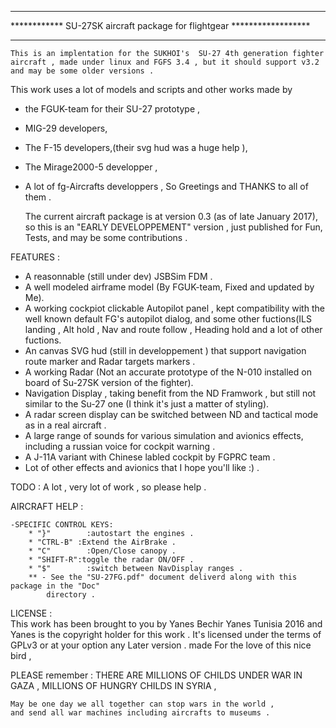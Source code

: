 ************************************************************************
************ SU-27SK aircraft package  for flightgear ******************
************************************************************************

	This is an implentation for the SUKHOI's  SU-27 4th generation fighter 
    aircraft , made under linux and FGFS 3.4 , but it should support v3.2 
    and may be some older versions .


 This work uses a lot of models and scripts  and other works made by 
 * the FGUK-team for their SU-27 prototype ,
 * MIG-29 developers, 
 * The F-15 developers,(their svg hud was a huge help ),
 * The Mirage2000-5 developper ,
 * A lot of fg-Aircrafts developpers ,
 So Greetings and THANKS to all of them .
 
	The current aircraft package is at version 0.3 (as of late January 2017), so this is an "EARLY DEVELOPPEMENT" version , 
    just published for Fun, Tests, and may be some contributions .



FEATURES : 

*	A reasonnable (still under dev) JSBSim FDM .
* A well modeled airframe model (By FGUK-team, Fixed and updated by Me).
* A working cockpiot clickable Autopilot panel , kept compatibility 
		with the well known default FG's autopilot dialog, and some other
		fuctions(ILS landing , Alt hold , Nav and route follow , Heading hold
		and a lot of other fuctions.
* An canvas SVG hud (still in developpement ) that support navigation route
		marker and Radar targets markers .
* A working Radar (Not an accurate prototype of the N-010 installed on 
		board of Su-27SK version of the fighter).
* Navigation Display , taking benefit from the ND Framwork , but still 
		not similar to the Su-27 one (I think it's just a matter of styling).
* A radar screen display can be switched between ND and tactical mode as 
		in a real aircraft .
* A large range of sounds for various simulation and avionics effects, 
		including a russian voice for cockpit warning .
* A J-11A variant with Chinese labled cockpit by FGPRC team  .
* Lot of other effects and avionics that I hope you'll like :)  .

TODO : A lot , very lot of work , so please help .

AIRCRAFT HELP :

	-SPECIFIC CONTROL KEYS:
		* "}"  		 :autostart the engines .
		* "CTRL-B" :Extend the AirBrake .
		* "C"  		 :Open/Close canopy .
		* "SHIFT-R":toggle the radar ON/OFF .
		* "$" 		 :switch between NavDisplay ranges .
		** - See the "SU-27FG.pdf" document deliverd along with this package in the "Doc"
			directory .
		
		
	
LICENSE :		
This work has been brought to you by Yanes Bechir Yanes Tunisia 2016
	and Yanes is the copyright holder for this work .
	It's licensed under the terms of GPLv3 or at your option any Later version .
  made For the love of this nice bird , 
  
PLEASE remember : THERE ARE MILLIONS OF CHILDS UNDER WAR IN GAZA ,
														MILLIONS OF HUNGRY CHILDS IN SYRIA ,
														
	May be one day we all together can stop wars in the world , 
	and send all war machines including aircrafts to museums .
		
